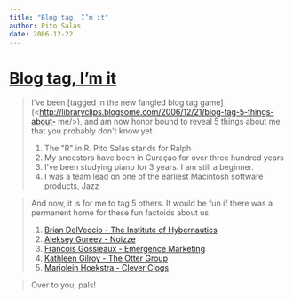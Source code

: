 ```yaml
---
title: "Blog tag, I’m it"
author: Pito Salas
date: 2006-12-22
---
```

# [Blog tag, I’m it](None)



>
> I've been [tagged in the new fangled blog tag
> game](<http://libraryclips.blogsome.com/2006/12/21/blog-tag-5-things-about-
> me/>), and am now honor bound to reveal 5 things about me that you probably
> don't know yet.
>
>   1. The "R" in R. Pito Salas stands for Ralph
>   2. My ancestors have been in Curaçao for over three hundred years
>   3. I've been studying piano for 3 years. I am still a beginner.
>   4. I was a team lead on one of the earliest Macintosh software products,
> Jazz
>

>
> And now, it is for me to tag 5 others. It would be fun if there was a
> permanent home for these fun factoids about us.
>
>   1. [Brian DelVeccio - The Institute of
> Hybernautics](<http://hybernaut.com/bdv>)
>   2. [Aleksey Gureev - Noizze](<http://blog.noizeramp.com/>)
>   3. [Francois Gossieaux - Emergence
> Marketing](<http://www.emergencemarketing.com/>)
>   4. [Kathleen Gilroy - The Otter Group](<http://www.ottergroup.com/>)
>   5. [Marjolein Hoekstra - Clever Clogs](<http://www.cleverclogs.org/>)
>

>
> Over to you, pals!


